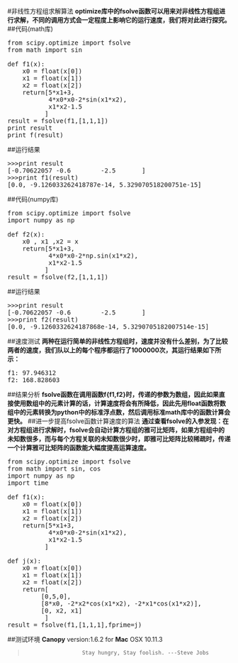 #非线性方程组求解算法
**optimize库中的fsolve函数可以用来对非线性方程组进行求解，不同的调用方式会一定程度上影响它的运行速度，我们将对此进行探究。**
##代码(math库)
<pre>
from scipy.optimize import fsolve
from math import sin

def f1(x):
    x0 = float(x[0])
    x1 = float(x[1])
    x2 = float(x[2])
    return[5*x1+3,
           4*x0*x0-2*sin(x1*x2),
           x1*x2-1.5
          ]
result = fsolve(f1,[1,1,1])
print result
print f(result)
</pre>
##运行结果
<pre>
>>>print result
[-0.70622057 -0.6        -2.5       ]
>>>print f1(result)
[0.0, -9.126033262418787e-14, 5.329070518200751e-15]
</pre>
##代码(numpy库)
<pre>
from scipy.optimize import fsolve
import numpy as np

def f2(x):
    x0 , x1 ,x2 = x
    return[5*x1+3,
           4*x0*x0-2*np.sin(x1*x2),
           x1*x2-1.5
          ]
result = fsolve(f2,[1,1,1])
</pre>
##运行结果
<pre>
>>>print result
[-0.70622057 -0.6        -2.5       ]
>>>print f2(result)
[0.0, -9.1260332624187868e-14, 5.3290705182007514e-15]
</pre>
##速度测试
**两种在运行简单的非线性方程组时，速度并没有什么差别，为了比较两者的速度，我们队以上的每个程序都运行了1000000次，其运行结果如下所示：**
<pre>
f1: 97.946312
f2: 168.828603
</pre>
##结果分析
**fsolve函数在调用函数f{f1,f2}时，传递的参数为数组，因此如果直接使用数组中的元素计算的话，计算速度将会有所降低，因此先用float函数将数组中的元素转换为python中的标准浮点数，然后调用标准math库中的函数计算会更快。**
##进一步提高fsolve函数计算速度的算法
**通过查看fsolve的入参发现：在对方程组进行求解时，fsolve会自动计算方程组的雅可比矩阵，如果方程组中的未知数很多，而与每个方程关联的未知数很少时，即雅可比矩阵比较稀疏时，传递一个计算雅可比矩阵的函数能大幅度提高运算速度。**
<pre>
from scipy.optimize import fsolve
from math import sin, cos
import numpy as np
import time

def f1(x):
    x0 = float(x[0])
    x1 = float(x[1])
    x2 = float(x[2])
    return[5*x1+3,
           4*x0*x0-2*sin(x1*x2),
           x1*x2-1.5
          ]

def j(x):
    x0 = float(x[0])
    x1 = float(x[1])
    x2 = float(x[2])
    return[
         [0,5,0],
         [8*x0, -2*x2*cos(x1*x2), -2*x1*cos(x1*x2)],
         [0, x2, x1]
          ]
result = fsolve(f1,[1,1,1],fprime=j)
</pre>
##测试环境
**Canopy** version:1.6.2 for **Mac** OSX 10.11.3
>                       Stay hungry, Stay foolish. ---Steve Jobs